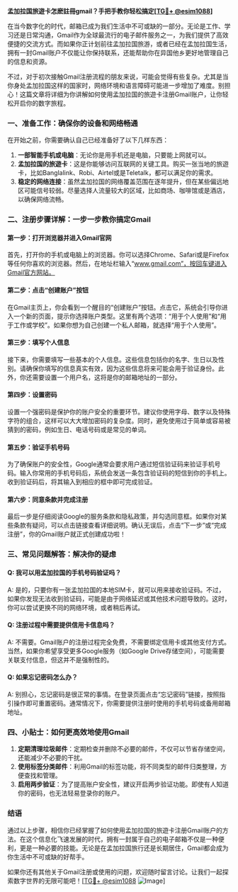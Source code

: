 **孟加拉国旅遊卡怎麽註冊gmail？手把手教你轻松搞定[[TG💪+ @esim1088](https://t.me/s/esim1088)]**

在当今数字化的时代，邮箱已成为我们生活中不可或缺的一部分。无论是工作、学习还是日常沟通，Gmail作为全球最流行的电子邮件服务之一，为我们提供了高效便捷的交流方式。而如果你正计划前往孟加拉国旅游，或者已经在孟加拉国生活，拥有一封Gmail账户不仅能让你保持联系，还能帮助你在异国他乡更好地管理自己的信息和资源。

不过，对于初次接触Gmail注册流程的朋友来说，可能会觉得有些复杂。尤其是当你身处孟加拉国这样的国家时，网络环境和语言障碍可能进一步增加了难度。别担心！这篇文章将详细为你讲解如何使用孟加拉国的旅遊卡注册Gmail账户，让你轻松开启你的数字旅程。

### 一、准备工作：确保你的设备和网络畅通

在开始之前，你需要确认自己已经准备好了以下几样东西：

1. **一部智能手机或电脑**：无论你是用手机还是电脑，只要能上网就可以。
2. **孟加拉国的旅遊卡**：这是你能够访问互联网的关键工具。购买一张当地的旅遊卡，比如Banglalink、Robi、Airtel或是Teletalk，都可以满足你的需求。
3. **稳定的网络连接**：虽然孟加拉国的网络覆盖范围在逐年提升，但在某些偏远地区可能信号较弱。尽量选择人流量较大的区域，比如商场、咖啡馆或是酒店，以确保网络流畅。

### 二、注册步骤详解：一步一步教你搞定Gmail

#### 第一步：打开浏览器并进入Gmail官网

首先，打开你的手机或电脑上的浏览器。你可以选择Chrome、Safari或是Firefox等任何你喜欢的浏览器。然后，在地址栏输入“www.gmail.com”，按回车键进入Gmail官方网站。

#### 第二步：点击“创建账户”按钮

在Gmail主页上，你会看到一个醒目的“创建账户”按钮。点击它，系统会引导你进入一个新的页面，提示你选择账户类型。这里有两个选项：“用于个人使用”和“用于工作或学校”。如果你想为自己创建一个私人邮箱，就选择“用于个人使用”。

#### 第三步：填写个人信息

接下来，你需要填写一些基本的个人信息。这些信息包括你的名字、生日以及性别。请确保你填写的信息真实有效，因为这些信息将来可能会用于验证身份。此外，你还需要设置一个用户名，这将是你的邮箱地址的一部分。

#### 第四步：设置密码

设置一个强密码是保护你的账户安全的重要环节。建议你使用字母、数字以及特殊字符的组合，这样可以大大增加密码的复杂度。同时，避免使用过于简单或容易被猜到的密码，例如生日、电话号码或是常见的单词。

#### 第五步：验证手机号码

为了确保账户的安全性，Google通常会要求用户通过短信验证码来验证手机号码。输入你常用的手机号码后，系统会发送一条包含验证码的短信到你的手机上。收到验证码后，将其输入到相应的框中即可完成验证。

#### 第六步：同意条款并完成注册

最后一步是仔细阅读Google的服务条款和隐私政策，并勾选同意框。如果你对某些条款有疑问，可以点击链接查看详细说明。确认无误后，点击“下一步”或“完成注册”，你的Gmail账户就正式创建成功啦！

### 三、常见问题解答：解决你的疑虑

#### Q: 我可以用孟加拉国的手机号码验证吗？

A: 是的，只要你有一张孟加拉国的本地SIM卡，就可以用来接收验证码。不过，如果你发现无法收到验证码，可能是由于网络延迟或其他技术问题导致的。这时，你可以尝试更换不同的网络环境，或者稍后再试。

#### Q: 注册过程中需要提供信用卡信息吗？

A: 不需要。Gmail账户的注册过程完全免费，不需要绑定信用卡或其他支付方式。当然，如果你希望享受更多Google服务（如Google Drive存储空间），可能需要关联支付信息，但这并不是强制性的。

#### Q: 如果忘记密码怎么办？

A: 别担心，忘记密码是很正常的事情。在登录页面点击“忘记密码”链接，按照指引操作即可重置密码。通常情况下，你需要提供注册时使用的手机号码或备用邮箱地址。

### 四、小贴士：如何更高效地使用Gmail

1. **定期清理垃圾邮件**：定期检查并删除不必要的邮件，不仅可以节省存储空间，还能减少不必要的干扰。
2. **使用标签分类邮件**：利用Gmail的标签功能，将不同类型的邮件归类整理，方便查找和管理。
3. **启用两步验证**：为了提高账户安全性，建议开启两步验证功能。即使有人知道你的密码，也无法轻易登录你的账户。

### 结语

通过以上步骤，相信你已经掌握了如何使用孟加拉国的旅遊卡注册Gmail账户的方法。在这个信息化飞速发展的时代，拥有一封属于自己的电子邮箱不仅是一种便利，更是一种必要的技能。无论是在孟加拉国旅行还是长期居住，Gmail都会成为你生活中不可或缺的好帮手。

如果你还有其他关于Gmail注册或使用的问题，欢迎随时留言讨论。让我们一起探索数字世界的无限可能吧！[[TG💪+ @esim1088](https://t.me/s/esim1088) ![Image](https://i.postimg.cc/4NQfJmqS/Snipaste-2025-05-13-00-14-12.png)]